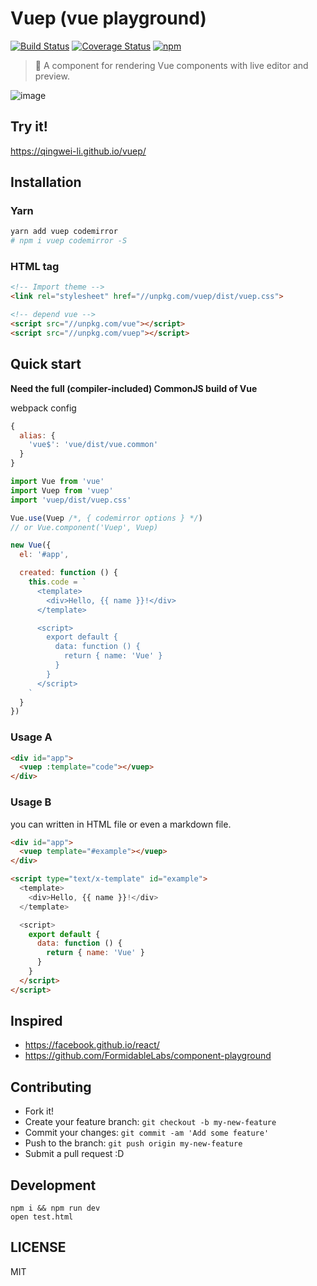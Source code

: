 # Vuep (vue playground)

[![Build Status](https://travis-ci.org/QingWei-Li/vuep.svg?branch=master)](https://travis-ci.org/QingWei-Li/vuep)
[![Coverage Status](https://coveralls.io/repos/github/QingWei-Li/vuep/badge.svg?branch=master)](https://coveralls.io/github/QingWei-Li/vuep?branch=master)
[![npm](https://img.shields.io/npm/v/vuep.svg)](https://www.npmjs.com/package/vuep)


> 🎡 A component for rendering Vue components with live editor and preview.

![image](https://cloud.githubusercontent.com/assets/7565692/21482443/093e4970-cbaf-11e6-89f0-eae73fc49741.png)

## Try it!
https://qingwei-li.github.io/vuep/

## Installation

### Yarn
```bash
yarn add vuep codemirror
# npm i vuep codemirror -S
```

### HTML tag

```html
<!-- Import theme -->
<link rel="stylesheet" href="//unpkg.com/vuep/dist/vuep.css">

<!-- depend vue -->
<script src="//unpkg.com/vue"></script>
<script src="//unpkg.com/vuep"></script>
```

## Quick start

**Need the full (compiler-included) CommonJS build of Vue**

webpack config
```javascript
{
  alias: {
    'vue$': 'vue/dist/vue.common'
  }
}
```

```javascript
import Vue from 'vue'
import Vuep from 'vuep'
import 'vuep/dist/vuep.css'

Vue.use(Vuep /*, { codemirror options } */)
// or Vue.component('Vuep', Vuep)

new Vue({
  el: '#app',

  created: function () {
    this.code = `
      <template>
        <div>Hello, {{ name }}!</div>
      </template>

      <script>
        export default {
          data: function () {
            return { name: 'Vue' }
          }
        }
      </script>
    `
  }
})
```


### Usage A
```html
<div id="app">
  <vuep :template="code"></vuep>
</div>
```

### Usage B
you can written in HTML file or even a markdown file.

```html
<div id="app">
  <vuep template="#example"></vuep>
</div>

<script type="text/x-template" id="example">
  <template>
    <div>Hello, {{ name }}!</div>
  </template>

  <script>
    export default {
      data: function () {
        return { name: 'Vue' }
      }
    }
  </script>
</script>
```

## Inspired
- https://facebook.github.io/react/
- https://github.com/FormidableLabs/component-playground


## Contributing

- Fork it!
- Create your feature branch: `git checkout -b my-new-feature`
- Commit your changes: `git commit -am 'Add some feature'`
- Push to the branch: `git push origin my-new-feature`
- Submit a pull request :D


## Development

```shell
npm i && npm run dev
open test.html
```

## LICENSE
MIT

